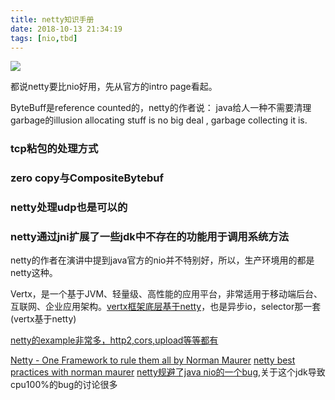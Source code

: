 ```yaml
---
title: netty知识手册
date: 2018-10-13 21:34:19
tags: [nio,tbd]
---
```


![](https://www.haldir66.ga/static/imgs/cute_cat_sleepy.jpg)
<!--more-->

都说netty要比nio好用，先从官方的intro page看起。

ByteBuff是reference counted的，netty的作者说：
java给人一种不需要清理garbage的illusion
allocating stuff is no big deal , garbage collecting it is.


### tcp粘包的处理方式

### zero copy与CompositeBytebuf

### netty处理udp也是可以的

### netty通过jni扩展了一些jdk中不存在的功能用于调用系统方法

netty的作者在演讲中提到java官方的nio并不特别好，所以，生产环境用的都是netty这种。

Vertx，是一个基于JVM、轻量级、高性能的应用平台，非常适用于移动端后台、互联网、企业应用架构。[vertx框架底层基于netty](https://vertx.io/)，也是异步io，selector那一套(vertx基于netty)

[netty的example非常多，http2,cors,upload等等都有](https://netty.io/4.1/xref/overview-summary.html)


[Netty - One Framework to rule them all by Norman Maurer](https://www.youtube.com/watch?v=DKJ0w30M0vg)
[netty best practices with norman maurer](https://www.youtube.com/watch?v=_GRIyCMNGGI)
[netty规避了java nio的一个bug](https://www.zhihu.com/question/291370310),关于这个jdk导致cpu100%的bug的讨论很多